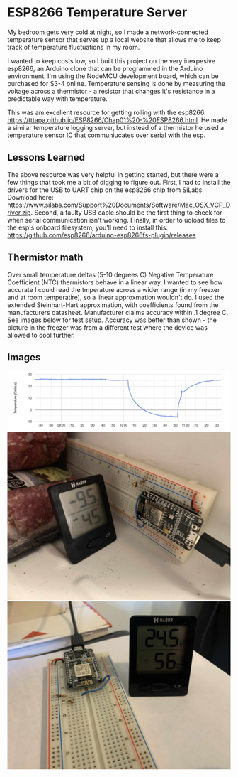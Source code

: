 # ESP8266 Temperature Server
My bedroom gets very cold at night, so I made a network-connected temperature sensor that serves up a local website that allows me to keep track of temperature fluctuations in my room.

I wanted to keep costs low, so I built this project on the very inexpesive esp8266, an Arduino clone that can be programmed in the Arduino environment. I'm using the NodeMCU development board, which can be purchased for $3-4 online. Temperature sensing is done by measuring the voltage across a thermistor - a resistor that changes it's resistance in a predictable way with temperature. 

This was am excellent resource for getting rolling with the esp8266: https://tttapa.github.io/ESP8266/Chap01%20-%20ESP8266.html. He made a similar temperature logging server, but instead of a thermistor he used a temperature sensor IC that communiucates over serial with the esp. 

## Lessons Learned
The above resource was very helpful in getting started, but there were a few things that took me a bit of digging to figure out. First, I had to install the drivers for the USB to UART chip on the esp8266 chip from SiLabs. Download here: https://www.silabs.com/Support%20Documents/Software/Mac_OSX_VCP_Driver.zip. Second, a faulty USB cable should be the first thing to check for when serial communication isn't working. Finally, in order to uoload files to the esp's onboard filesystem, you'll need to install this: https://github.com/esp8266/arduino-esp8266fs-plugin/releases

## Thermistor math
Over small temperature deltas (5-10 degrees C) Negative Temperature Coefficient (NTC) thermistors behave in a linear way. I wanted to see how accurate I could read the tmperature across a wider range (in my freexer and at room temperatire), so a linear approxmation wouldn't do. I used the extended Steinhart-Hart approximation, with coefficients found from the manufacturers datasheet. Manufacturer claims accuracy within .1 degree C. See images below for test setup. Accuracy was better than shown - the picture in the freezer was from a different test where the device was allowed to cool further.

## Images
![](images/Screen%20Shot%202020-06-02%20at%2011.35.48%20AM.png)
![](images/IMG_8266.jpeg)
![](images/IMG_6583.jpeg)
